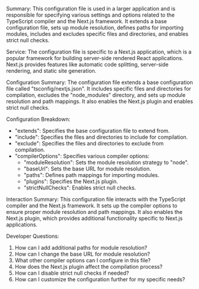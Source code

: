 Summary:
This configuration file is used in a larger application and is responsible for specifying various settings and options related to the TypeScript compiler and the Next.js framework. It extends a base configuration file, sets up module resolution, defines paths for importing modules, includes and excludes specific files and directories, and enables strict null checks.

Service:
The configuration file is specific to a Next.js application, which is a popular framework for building server-side rendered React applications. Next.js provides features like automatic code splitting, server-side rendering, and static site generation.

Configuration Summary:
The configuration file extends a base configuration file called "tsconfig/nextjs.json". It includes specific files and directories for compilation, excludes the "node_modules" directory, and sets up module resolution and path mappings. It also enables the Next.js plugin and enables strict null checks.

Configuration Breakdown:
- "extends": Specifies the base configuration file to extend from.
- "include": Specifies the files and directories to include for compilation.
- "exclude": Specifies the files and directories to exclude from compilation.
- "compilerOptions": Specifies various compiler options:
  - "moduleResolution": Sets the module resolution strategy to "node".
  - "baseUrl": Sets the base URL for module resolution.
  - "paths": Defines path mappings for importing modules.
  - "plugins": Specifies the Next.js plugin.
  - "strictNullChecks": Enables strict null checks.

Interaction Summary:
This configuration file interacts with the TypeScript compiler and the Next.js framework. It sets up the compiler options to ensure proper module resolution and path mappings. It also enables the Next.js plugin, which provides additional functionality specific to Next.js applications.

Developer Questions:
1. How can I add additional paths for module resolution?
2. How can I change the base URL for module resolution?
3. What other compiler options can I configure in this file?
4. How does the Next.js plugin affect the compilation process?
5. How can I disable strict null checks if needed?
6. How can I customize the configuration further for my specific needs?